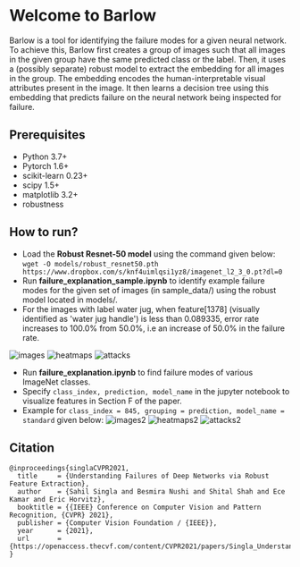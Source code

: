 # Welcome to Barlow


Barlow is a tool for identifying the failure modes for a given neural network. To achieve this, Barlow first creates a group of images such that all images in the given group have the same predicted class or the label. Then, it uses a (possibly separate) robust model to extract the embedding for all images in the group. The embedding encodes the human-interpretable visual attributes present in the image. It then learns a decision tree using this embedding that predicts failure on the neural network being inspected for failure. 

## Prerequisites

+ Python 3.7+
+ Pytorch 1.6+
+ scikit-learn 0.23+
+ scipy 1.5+
+ matplotlib 3.2+
+ robustness

## How to run?

+ Load the **Robust Resnet-50 model** using the command given below:   
```wget -O models/robust_resnet50.pth  https://www.dropbox.com/s/knf4uimlqsi1yz8/imagenet_l2_3_0.pt?dl=0```
+ Run **failure_explanation_sample.ipynb** to identify example failure modes for the given set of images (in sample_data/) using the robust model located in models/.
+ For the images with label water jug, when feature[1378] (visually identified as 'water jug handle') is less than 0.089335, error rate increases to 100.0% from 50.0%, i.e an increase of 50.0% in the failure rate.

![images](./images/water_jug_examples.png)
![heatmaps](./images/water_jug_heatmaps.png)
![attacks](./images/water_jug_attacks.png)

+ Run **failure_explanation.ipynb** to find failure modes of various ImageNet classes.
+ Specify ```class_index, prediction, model_name``` in the jupyter notebook to visualize features in Section F of the paper.
+ Example for ```class_index = 845, grouping = prediction, model_name = standard``` given below:
![images2](./images/syringe_images.png)
![heatmaps2](./images/syringe_heatmaps.png)
![attacks2](./images/syringe_attacks.png)

## Citation

```
@inproceedings{singlaCVPR2021,
  title     = {Understanding Failures of Deep Networks via Robust Feature Extraction},
  author    = {Sahil Singla and Besmira Nushi and Shital Shah and Ece Kamar and Eric Horvitz},
  booktitle = {{IEEE} Conference on Computer Vision and Pattern Recognition, {CVPR} 2021},
  publisher = {Computer Vision Foundation / {IEEE}},
  year      = {2021},
  url       = {https://openaccess.thecvf.com/content/CVPR2021/papers/Singla_Understanding_Failures_of_Deep_Networks_via_Robust_Feature_Extraction_CVPR_2021_paper.pdf},
}
```
